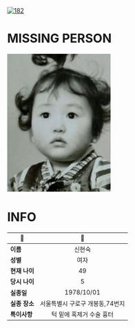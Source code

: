 [![182](https://img.shields.io/badge/%EC%8B%A4%EC%A2%85%EC%8B%A0%EA%B3%A0%EB%8A%94%20%EA%B5%AD%EB%B2%88%EC%97%86%EC%9D%B4-182-blue)](http://safe182.go.kr/index.do)

# MISSING PERSON

<img src="./missing_person.jpg">

# INFO

|🔑|💎|
|--|:--:|
|**이름**|신현숙|
|**성별**|여자|
|**현재 나이**|49|
|**당시 나이**|5|
|**실종일**|1978/10/01|
|**실종 장소**|서울특별시 구로구 개봉동,74번지|
|**특이사항**|턱 밑에 혹제거 수술 흉터|
